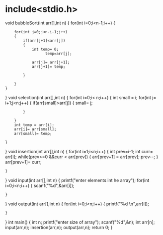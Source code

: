 # include<stdio.h>
void bubbleSort(int arr[],int n)
{
    for(int i=0;i<n-1;i++)
    {

        for(int j=0;j<n-i-1;j++)
        {
            if(arr[j+1]<arr[j])
            {
                int temp= 0;
                      temp=arr[j];

                arr[j]= arr[j+1];
                arr[j+1]= temp;

            }

        }
    }

}
void selection(int arr[],int n)
{
    for(int i=0;i< n;i++)
    {
        int small = i;
        for(int j= i+1;j<n;j++)
        {
            if(arr[small]>arr[j])
            {
                small= j;

            }

        }
        int temp = arr[i];
        arr[i]= arr[small];
        arr[small]= temp;

    }



}
void insertion(int arr[],int n)
{
    for(int i=1;i<n;i++)
    {
        int prev=i-1;
        int curr= arr[i];
        while(prev>=0 &&curr < arr[prev])
        {
             arr[prev+1] = arr[prev];
            prev--;
        }
        arr[prev+1]= curr;

    }
}
void input(int arr[],int n)
{
    printf("enter elements int he array");
    for(int i=0;i<n;i++)
    {
        scanf("%d",&arr[i]);

    }

}
void output(int arr[],int n)
{
    for(int i=0;i<n;i++)
    {
        printf("%d \n",arr[i]);

    }


}
   int main()
   {
       int n;
       printf("enter size of array");
       scanf("%d",&n);
       int arr[n];
       input(arr,n);
       insertion(arr,n);
       output(arr,n);
        return 0;
   }
